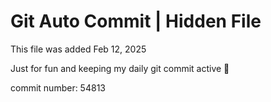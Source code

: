 # Git Auto Commit | Hidden File

This file was added Feb 12, 2025

Just for fun and keeping my daily git commit active 🤪

commit number: 54813
